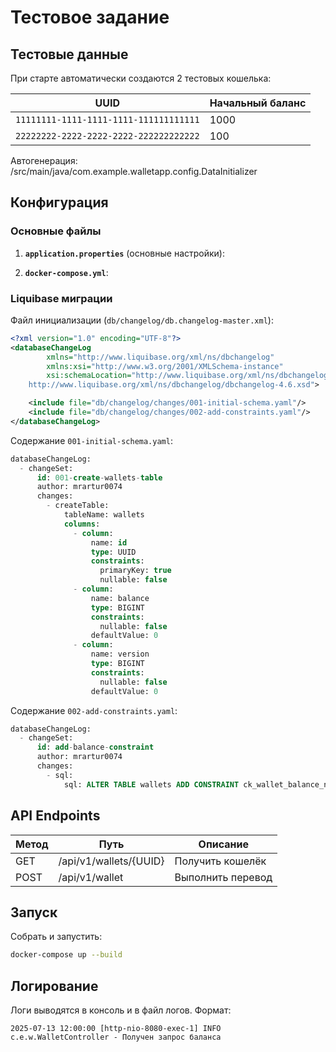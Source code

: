 # Тестовое задание

## Тестовые данные

При старте автоматически создаются 2 тестовых кошелька:

| UUID                                  | Начальный баланс |
|---------------------------------------|------------------|
| `11111111-1111-1111-1111-111111111111`| 1000             |
| `22222222-2222-2222-2222-222222222222`| 100              |

Автогенерация: /src/main/java/com.example.walletapp.config.DataInitializer

## Конфигурация

### Основные файлы

1. **`application.properties`** (основные настройки):

2. **`docker-compose.yml`**:

### Liquibase миграции

Файл инициализации (`db/changelog/db.changelog-master.xml`):
```xml
<?xml version="1.0" encoding="UTF-8"?>
<databaseChangeLog
        xmlns="http://www.liquibase.org/xml/ns/dbchangelog"
        xmlns:xsi="http://www.w3.org/2001/XMLSchema-instance"
        xsi:schemaLocation="http://www.liquibase.org/xml/ns/dbchangelog
    http://www.liquibase.org/xml/ns/dbchangelog/dbchangelog-4.6.xsd">

    <include file="db/changelog/changes/001-initial-schema.yaml"/>
    <include file="db/changelog/changes/002-add-constraints.yaml"/>
</databaseChangeLog>
```

Содержание `001-initial-schema.yaml`:
```sql
databaseChangeLog:
  - changeSet:
      id: 001-create-wallets-table
      author: mrartur0074
      changes:
        - createTable:
            tableName: wallets
            columns:
              - column:
                  name: id
                  type: UUID
                  constraints:
                    primaryKey: true
                    nullable: false
              - column:
                  name: balance
                  type: BIGINT
                  constraints:
                    nullable: false
                  defaultValue: 0
              - column:
                  name: version
                  type: BIGINT
                  constraints:
                    nullable: false
                  defaultValue: 0
```

Содержание `002-add-constraints.yaml`:
```sql
databaseChangeLog:
  - changeSet:
      id: add-balance-constraint
      author: mrartur0074
      changes:
        - sql:
            sql: ALTER TABLE wallets ADD CONSTRAINT ck_wallet_balance_non_negative CHECK (balance >= 0)
```

## API Endpoints

| Метод | Путь                   | Описание          |
|-------|------------------------|-------------------|
| GET   | /api/v1/wallets/{UUID} | Получить кошелёк  |
| POST  | /api/v1/wallet         | Выполнить перевод |

## Запуск

Собрать и запустить:
```bash
docker-compose up --build
```

## Логирование

Логи выводятся в консоль и в файл логов. Формат:
```
2025-07-13 12:00:00 [http-nio-8080-exec-1] INFO  c.e.w.WalletController - Получен запрос баланса
``` 